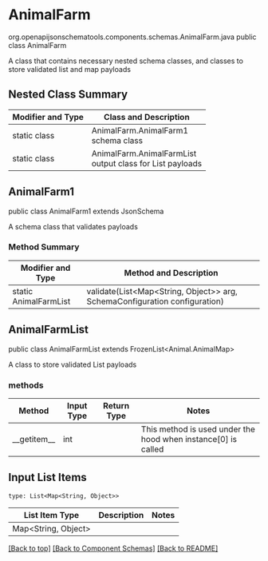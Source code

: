 # AnimalFarm
org.openapijsonschematools.components.schemas.AnimalFarm.java
public class AnimalFarm

A class that contains necessary nested schema classes, and classes to store validated list and map payloads

## Nested Class Summary
| Modifier and Type | Class and Description |
| ----------------- | ---------------------- |
| static class | AnimalFarm.AnimalFarm1<br> schema class |
| static class | AnimalFarm.AnimalFarmList<br> output class for List payloads |

## AnimalFarm1
public class AnimalFarm1
extends JsonSchema

A schema class that validates payloads

### Method Summary
| Modifier and Type | Method and Description |
| ----------------- | ---------------------- |
| static AnimalFarmList | validate(List<Map<String, Object>> arg, SchemaConfiguration configuration) |

## AnimalFarmList
public class AnimalFarmList
extends FrozenList<Animal.AnimalMap>

A class to store validated List payloads

### methods
Method | Input Type | Return Type | Notes
------ | ---------- | ----------- | ------
&lowbar;&lowbar;getitem&lowbar;&lowbar; | int |  | This method is used under the hood when instance[0] is called

## Input List Items
```
type: List<Map<String, Object>>
```
List Item Type | Description | Notes
-------------------- | ------------- | -------------
Map<String, Object> |  |

[[Back to top]](#top) [[Back to Component Schemas]](../../../README.md#Component-Schemas) [[Back to README]](../../../README.md)
